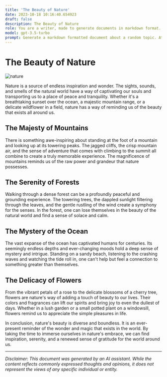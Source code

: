 ```yaml
---
title: 'The Beauty of Nature'
date: 2023-10-18 10:16:40.654923
draft: false
description: The Beauty of Nature
role: You are a writer, made to generate documents in markdown format. It is very important that all of the documents you generate are in valid markdown format.
model: gpt-3.5-turbo
prompt: Generate a markdown formatted document about a random topic. At the bottom, include a disclaimer explaining that the document was generated by you. The first line of the document should be the title. Make sure that the entire document is in proper markdown format, using a mix of various tags to make the document visually appealing.
---
```


# The Beauty of Nature

![nature](https://example.com/nature.jpg)

Nature is a source of endless inspiration and wonder. The sights, sounds, and smells of the natural world have a way of captivating our souls and transporting us to a place of peace and tranquility. Whether it's a breathtaking sunset over the ocean, a majestic mountain range, or a delicate wildflower in a field, nature has a way of reminding us of the beauty that exists all around us.

## The Majesty of Mountains

There is something awe-inspiring about standing at the foot of a mountain and looking up at its towering peaks. The jagged cliffs, the crisp mountain air, and the sense of adventure that comes with climbing to the summit all combine to create a truly memorable experience. The magnificence of mountains reminds us of the raw power and grandeur that nature possesses.

## The Serenity of Forests

Walking through a dense forest can be a profoundly peaceful and grounding experience. The towering trees, the dappled sunlight filtering through the leaves, and the gentle rustling of the wind create a symphony for the senses. In the forest, one can lose themselves in the beauty of the natural world and find a sense of solace and calm.

## The Mystery of the Ocean

The vast expanse of the ocean has captivated humans for centuries. Its seemingly endless depths and ever-changing moods hold a deep sense of mystery and intrigue. Standing on a sandy beach, listening to the crashing waves and watching the tide roll in, one can't help but feel a connection to something greater than themselves.

## The Delicacy of Flowers

From the vibrant petals of a rose to the delicate blossoms of a cherry tree, flowers are nature's way of adding a touch of beauty to our lives. Their colors and fragrances can lift our spirits and bring joy to even the dullest of days. Whether in a lush garden or a small potted plant on a windowsill, flowers remind us to appreciate the simple pleasures in life.

In conclusion, nature's beauty is diverse and boundless. It is an ever-present reminder of the wonder and magic that exists in the world. By taking the time to immerse ourselves in nature's embrace, we can find inspiration, serenity, and a renewed sense of gratitude for the world around us.

---

*Disclaimer: This document was generated by an AI assistant. While the content reflects commonly expressed thoughts and opinions, it does not represent the views of any specific individual or entity.*